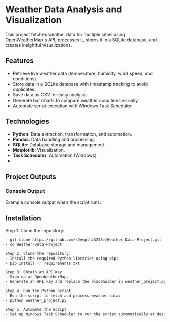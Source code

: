 # Weather Data Analysis and Visualization

This project fetches weather data for multiple cities using OpenWeatherMap's API, processes it, stores it in a SQLite database, and creates insightful visualizations.

## Features
- Retrieve live weather data (temperature, humidity, wind speed, and conditions).
- Store data in a SQLite database with timestamp tracking to avoid duplicates.
- Save data as CSV for easy analysis.
- Generate bar charts to compare weather conditions visually.
- Automate script execution with Windows Task Scheduler.

## Technologies
- **Python**: Data extraction, transformation, and automation.
- **Pandas**: Data handling and processing.
- **SQLite**: Database storage and management.
- **Matplotlib**: Visualization.
- **Task Scheduler**: Automation (Windows).
- 
## Project Outputs
### Console Output
Example console output when the script runs:

## Installation
Step 1. Clone the repository:
   ```bash
- git clone https://github.com/<Deepthi3245>/Weather-Data-Project.git
- cd Weather-Data-Project

Step 2: Clone the repository:
- Install the required Python libraries using pip:
- pip install -r requirements.txt

Step 3: Obtain an API Key
- Sign up at OpenWeatherMap.
- Generate an API key and replace the placeholder in weather_project.py:API_KEY = "YOUR_API_KEY"

Step 4: Run the Python Script
- Run the script to fetch and process weather data:
- python weather_project.py

Step 5: Automate the Script
- Set up Windows Task Scheduler to run the script automatically at desired intervals.
   



